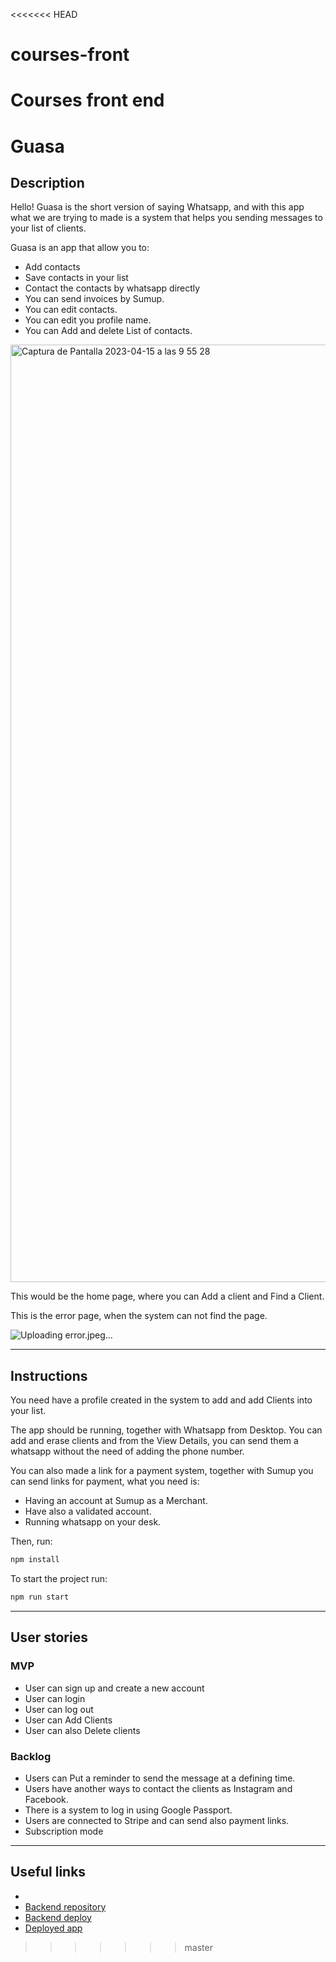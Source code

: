 <<<<<<< HEAD
# courses-front
Courses front end 
=======
# Guasa

## Description

Hello! Guasa is the short version of saying Whatsapp, and with this app what we are trying to made is a system that helps you sending messages to your list of clients.

Guasa is an app that allow you to: 
- Add contacts
- Save contacts in your list
- Contact the contacts by whatsapp directly
- You can send invoices by Sumup.
- You can edit contacts.
- You can edit you profile name.
- You can Add and delete List of contacts.


<img width="1500" alt="Captura de Pantalla 2023-04-15 a las 9 55 28" src="https://user-images.githubusercontent.com/90271858/232197533-ab647e11-1427-4bd6-9638-7265f7a06ef4.png">

This would be the home page, where you can Add a client and Find a Client. 

This is the error page, when the system can not find the page.

![Uploading error.jpeg…]()


---
## Instructions

You need have a profile created in the system to add and add Clients into your list.

The app should be running, together with Whatsapp from Desktop. You can add and erase clients and from the View Details, you can send them a whatsapp without the need of adding the phone number. 

You can also made a link for a payment system, together with Sumup you can send links for payment, what you need is: 
  - Having an account at Sumup as a Merchant. 
  - Have also a validated account. 
  - Running whatsapp on your desk. 




Then, run:
```bash 
npm install
```

To start the project run:
```bash
npm run start
```

---
## User stories 

### MVP

- User can sign up and create a new account
- User can login
- User can log out
- User can Add Clients
- User can also Delete clients

### Backlog

- Users can Put a reminder to send the message at a defining time.
- Users have another ways to contact the clients as Instagram and Facebook. 
- There is a system to log in using Google Passport.
- Users are connected to Stripe and can send also payment links.
- Subscription mode

---

## Useful links

- 
- [Backend repository]( https://github.com/albertomenen/project-guasa )
- [Backend deploy]( https://fly.io/apps/guasa )
- [Deployed app]( https://app.netlify.com/sites/guasa/deploys/641ef062aa6fd2312aec42ca )


>>>>>>> master
